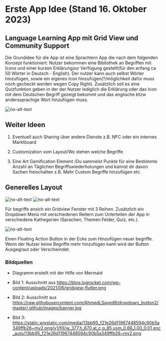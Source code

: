 # Erste App Idee (Stand 16. Oktober 2023)

## Language Learning App mit Grid View und Community Support

Die Grundidee für die App ist eine Sprachlern App die nach dem folgenden Konzept funktioniert:
Nutzer bekommen eine Bibliothek an Begriffen mit Icons und einer kurzen Erklärungzur Verfügung gestellt(für den anfang ca 50 Wörter in Deutsch - English). Der nutzer kann auch selbst Wörter hinzufügen, sowie ein eigenes Icon hinzufügen(?/möglichkeit dafür muss noch gecheckt werden wegen Copy Right). Zusätzlich soll es eine Quizfunktion geben in der der Nutzer lediglich die Erklärung oder das Icon mit dem Deutschen Begriff gezeigt bekommt und das englische btzw anderssprachige Wort hinzufügen muss.

[label4]: /home/christopher/Dokumente/AppDev/ClassendiagrammAppFunktion.png

![no-alt-text][label4]

## Weiter Ideen

1. Eventuell auch Sharing über andere Dienste z.B. NFC oder ein internes Marktboard

1. Customization vom Layout/Wo stehen welche Begriffe

1. Eine Art Gamification Element /Du sammelst Punkte für eine Bestimmte Anzahl an Täglichen Begriffswiederholungen und kannst dir davon Sachen freischalten z.B. Mehr Custom Begriffe hinzufügen etc.

## Generelles Layout

[label]:/home/christopher/Dokumente/AppDev/gridview-flutter.png

[label3]:/home/christopher/Dokumente/AppDev/Dropdown.png

![no-alt-text][label] ![no-alt-text][label3]

Für begriffe ansich ein Gridview Fenster mit 3 Reihen.
Zusätzlich ein Dropdown Menü mit verschiedenen Reitern zum Unterteilen der App in verschiedene Kathegorien (Sprachen, Themen Felder, Quiz, etc.).

[label2]: /home/christopher/Dokumente/AppDev/FloatingActionButtonExample.png

![no-alt-text][label2]

Einen Floating Action Button in der Ecke zum Hinzufügen neuer begriffe. Wenn der Nutzer keine Begriffe mehr hinzufügen kann wird der Button Ausgegraut oder Verschwindet.

### Bildquellen

- Diagramm erstellt mit der Hilfe von Mermaid

- Bild 1: Ausschnitt aus https://blog.logrocket.com/wp-content/uploads/2021/06/gridview-flutter.png

- Bild 2: Ausschnitt aus https://raw.githubusercontent.com/AhmedLSayed9/dropdown_button2/master/.github/images/banner.jpg

- Bild 3: https://static.wixstatic.com/media/13bb95_f21e26d11967448594c90b5a349ffb26~mv2.png/v1/fill/w_377,h_670,al_c,q_85,usm_0.66_1.00_0.01,enc_auto/13bb95_f21e26d11967448594c90b5a349ffb26~mv2.png
